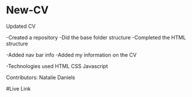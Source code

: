 # New-CV
Updated CV

-Created a repository
-Did the base folder structure
-Completed the HTML structure

-Added nav bar info
-Added my information on the CV


-Technologies used
HTML 
CSS
Javascript

Contributors:
Natalie Daniels

#Live Link 